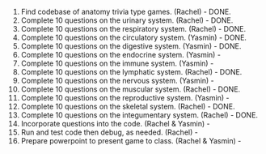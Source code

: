 1.  Find codebase of anatomy trivia type games. (Rachel) - DONE.
2.  Complete 10 questions on the urinary system. (Rachel) - DONE.
3.  Complete 10 questions on the respiratory system. (Rachel) - DONE.
4.  Complete 10 questions on the circulatory system. (Yasmin) - DONE.
5.  Complete 10 questions on the digestive system.  (Yasmin) - DONE.
6.  Complete 10 questions on the endocrine system.  (Yasmin) - 
7.  Complete 10 questions on the immune system.  (Yasmin) - 
8.  Complete 10 questions on the lymphatic system.  (Rachel)  - DONE.
9.  Complete 10 questions on the nervous system.  (Yasmin) - 
10. Complete 10 questions on the muscular system.  (Rachel) -  DONE.
11. Complete 10 questions on the reproductive system.  (Yasmin) - 
12. Complete 10 questions on the skeletal system.  (Rachel) - DONE.
13. Complete 10 questions on the integumentary system. (Rachel) - DONE.
14. Incorporate questions into the code.  (Rachel & Yasmin) - 
15. Run and test code then debug, as needed.  (Rachel) - 
16. Prepare powerpoint to present game to class.  (Rachel & Yasmin) - 
